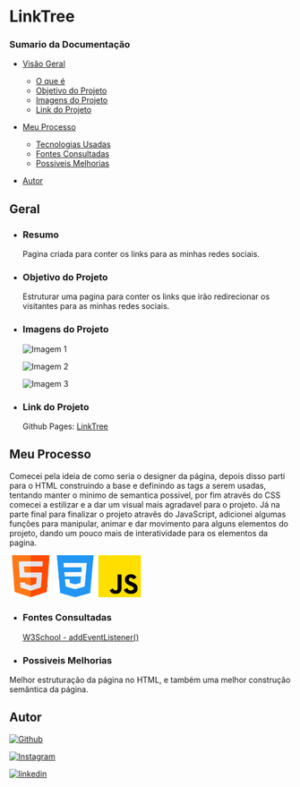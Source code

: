 # LinkTree

### Sumario da Documentação

-  [Visão Geral](#geral)
    -  [O que é](#resumo)
    -  [Objetivo do Projeto](#objetivo-do-projeto)
    -  [Imagens do Projeto](#imagens-do-projeto)
    -  [Link do Projeto](#link-do-projeto)

-  [Meu Processo](#meu-processo)
    -  [Tecnologias Usadas](#tecnologias-usadas)
    -  [Fontes Consultadas](#fontes-consultadas)
    -  [Possiveis Melhorias](#possiveis-melhorias)

-  [Autor](#autor)

## Geral

* ### Resumo

  Pagina criada para conter os links para as minhas redes sociais.

* ### Objetivo do Projeto

  Estruturar uma pagina para conter os links que irão redirecionar os visitantes para as minhas redes sociais.

* ### Imagens do Projeto

    ![Imagem 1]()

    ![Imagem 2]()

    ![Imagem 3]()

* ### Link do Projeto

    Github Pages: [LinkTree]() 

## Meu Processo 

  Comecei pela ideia de como seria o designer da página, depois disso parti para o HTML construindo a base e definindo as tags a serem usadas, tentando manter o minimo de semantica possivel, por fim atravês do CSS comecei a estilizar e a dar um visual mais agradavel para o projeto. Já na parte final para finalizar o projeto atravês do JavaScript, adicionei algumas funções para manipular, animar e dar movimento para alguns elementos do projeto, dando um pouco mais de interatividade para os elementos da pagina. 

<div>
<img src="./icons/html.png" width="15%" heigth="15%" alt="Icone HTML 5" />

<img src="./icons/css-3.png" width="15%" heigth="15%" alt="Icone CSS 3" />

<img src="./icons/js.png" width="15%" heigth="15%" alt="Icone JavaScipt" />
</div>


* ### Fontes Consultadas 

  [W3School - addEventListener()](https://www.w3schools.com/jsref/met_element_addeventlistener.asp)

* ### Possiveis Melhorias

Melhor estruturação da página no HTML, e também uma melhor construção semântica da página.

## Autor

[![Github](https://img.shields.io/badge/GitHub-100000?style=for-the-badge&logo=github&logoColor=white)](https://github.com/patejo-coder)

[![Instagram](https://img.shields.io/badge/Instagram-E4405F?style=for-the-badge&logo=instagram&logoColor=white)](https://www.instagram.com/patejo_dono/)

[![linkedin](https://img.shields.io/badge/LinkedIn-0077B5?style=for-the-badge&logo=linkedin&logoColor=white)](https://www.linkedin.com/in/matheus-oliveira501/)

